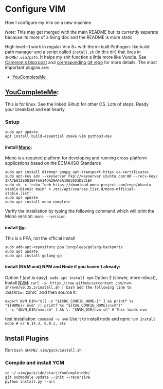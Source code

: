 # Configure VIM

How I configure my Vim on a new machine

*Note:* This may get merged with the main README but its currently seperate because its more of a living doc and the README is more static

High level--I work in regular Vim 8+ with the in-built Pathogen-like build path manager and a script called `install.sh` (in this dir) that lives in `$HOME/.vim/path`. 
It helps my shit function a little more like Vundle. See [Cameron's blog post](https://stories.abletech.nz/get-rid-of-your-vim-plugin-manager-7c8ff742f643#.abnjauzgk) and [corresponding git repo](https://github.com/camfowler/vim) for more details. 
The most important plugins are:
  * [YouCompleteMe](#youcompleteme)

## [YouCompleteMe](https://github.com/ycm-core/YouCompleteMe):
This is for linux. See the linked Gihub for other OS. Lots of steps. Ready your breakfast and eat hearty.

### Setup
```
sudo apt update
apt install build-essential cmake vim python3-dev
```
#### install [Mono](https://linuxize.com/post/how-to-install-mono-on-ubuntu-18-04/):
Mono is a required platform for developing and running cross-platform applications based on the ECMA/ISO Standards
```
sudo apt install dirmngr gnupg apt-transport-https ca-certificates
sudo apt-key adv --keyserver hkp://keyserver.ubuntu.com:80 --recv-keys 3FA7E0328081BFF6A14DA29AA6A19B38D3D831EF
sudo sh -c 'echo "deb https://download.mono-project.com/repo/ubuntu stable-bionic main" > /etc/apt/sources.list.d/mono-official-stable.list'
sudo apt update
sudo apt install mono-complete 
```
Verify the installation by typing the following command which will print the Mono version:
`mono --version`
#### install [Go](https://github.com/golang/go/wiki/Ubuntu):
This is a PPA, not the official install
```
sudo add-apt-repository ppa:longsleep/golang-backports
sudo apt update
sudo apt install golang-go
```
#### install (NVM and) NPM and Node if you haven't already:
Option 1 (apt is easy):
`sudo apt install npm`
Option 2 (slower, more robust), Install [NVM](https://github.com/nvm-sh/nvm): 
`curl -o- https://raw.githubusercontent.com/nvm-sh/nvm/v0.35.3/install.sh | bash
add the following line to `.bashrc` or `.zshrc` and then source it:
```
export NVM_DIR="$([ -z "${XDG_CONFIG_HOME-}" ] && printf %s "${HOME}/.nvm" || printf %s "${XDG_CONFIG_HOME}/nvm")"
[ -s "$NVM_DIR/nvm.sh" ] && \. "$NVM_DIR/nvm.sh" # This loads nvm
```
test installation: 
`command -v nvm`
Use it to install node and npm:
`nvm install node # or 6.14.4, 8.9.1, etc`

## Install  Plugins
Run `bash $HOME/.vim/pack/install.sh` 

### Compile and install YCM
```
cd ~/.vim/pack/ide/start/YouCompleteMe/
git submodule update --init --recursive
python install.py --all
```
